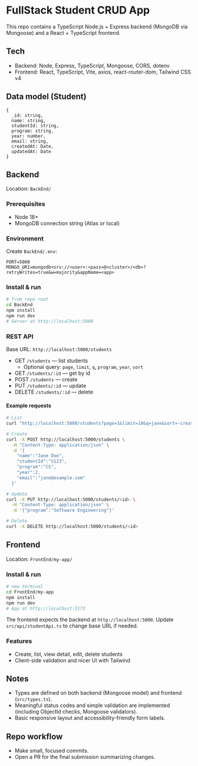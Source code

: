 # FullStack Student CRUD App

This repo contains a TypeScript Node.js + Express backend (MongoDB via Mongoose) and a React + TypeScript frontend.

## Tech

- Backend: Node, Express, TypeScript, Mongoose, CORS, dotenv
- Frontend: React, TypeScript, Vite, axios, react-router-dom, Tailwind CSS v4

## Data model (Student)

```
{
  _id: string,
  name: string,
  studentId: string,
  program: string,
  year: number,
  email: string,
  createdAt: Date,
  updatedAt: Date
}
```

## Backend

Location: `BackEnd/`

### Prerequisites

- Node 18+
- MongoDB connection string (Atlas or local)

### Environment

Create `BackEnd/.env`:

```
PORT=5000
MONGO_URI=mongodb+srv://<user>:<pass>@<cluster>/<db>?retryWrites=true&w=majority&appName=<app>
```

### Install & run

```bash
# from repo root
cd BackEnd
npm install
npm run dev
# Server at http://localhost:5000
```

### REST API

Base URL: `http://localhost:5000/students`

- GET `/students` — list students
  - Optional query: `page`, `limit`, `q`, `program`, `year`, `sort`
- GET `/students/:id` — get by id
- POST `/students` — create
- PUT `/students/:id` — update
- DELETE `/students/:id` — delete

#### Example requests

```bash
# List
curl "http://localhost:5000/students?page=1&limit=10&q=jane&sort=-createdAt"

# Create
curl -X POST http://localhost:5000/students \
  -H "Content-Type: application/json" \
  -d '{
    "name":"Jane Doe",
    "studentId":"S123",
    "program":"CS",
    "year":2,
    "email":"jane@example.com"
  }'

# Update
curl -X PUT http://localhost:5000/students/<id> \
  -H "Content-Type: application/json" \
  -d '{"program":"Software Engineering"}'

# Delete
curl -X DELETE http://localhost:5000/students/<id>
```

## Frontend

Location: `FrontEnd/my-app/`

### Install & run

```bash
# new terminal
cd FrontEnd/my-app
npm install
npm run dev
# App at http://localhost:5173
```

The frontend expects the backend at `http://localhost:5000`. Update `src/api/studentApi.ts` to change base URL if needed.

### Features

- Create, list, view detail, edit, delete students
- Client-side validation and nicer UI with Tailwind

## Notes

- Types are defined on both backend (Mongoose model) and frontend (`src/types.ts`).
- Meaningful status codes and simple validation are implemented (including ObjectId checks, Mongoose validators).
- Basic responsive layout and accessibility-friendly form labels.

## Repo workflow

- Make small, focused commits.
- Open a PR for the final submission summarizing changes.
